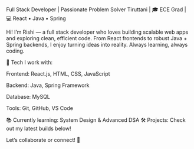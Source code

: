  Full Stack Developer | Passionate Problem Solver
 Tiruttani | 🎓 ECE Grad | 💻 React • Java • Spring

Hi! I’m Rishi — a full stack developer who loves building scalable web apps and exploring clean, efficient code. From React frontends to robust Java + Spring backends, I enjoy turning ideas into reality. Always learning, always coding.

🔧 Tech I work with:

Frontend: React.js, HTML, CSS, JavaScript

Backend: Java, Spring Framework

Database: MySQL

Tools: Git, GitHub, VS Code

📚 Currently learning: System Design & Advanced DSA
🛠️ Projects: Check out my latest builds below!

Let’s collaborate or connect! 🤝
<!---
Rishi-U/Rishi-U is a ✨ special ✨ repository because its `README.md` (this file) appears on your GitHub profile.
You can click the Preview link to take a look at your changes.
--->
